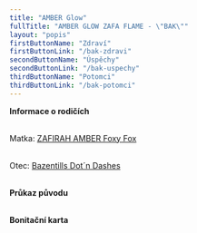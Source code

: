 ```yaml
---
title: "AMBER Glow"
fullTitle: "AMBER GLOW ZAFA FLAME - \"BAK\""
layout: "popis"
firstButtonName: "Zdraví"
firstButtonLink: "/bak-zdravi"
secondButtonName: "Úspěchy"
secondButtonLink: "/bak-uspechy"
thirdButtonName: "Potomci"
thirdButtonLink: "/bak-potomci"
---
```


**Informace o rodičích**

\
Matka: [ZAFIRAH AMBER Foxy Fox](http://www.zafa-flame.cz/zafi.php)

\
Otec: [Bazentills Dot´n Dashes](https://bc-vom-steinsberg-blick.hpage.com/dashes.html)

\
**Průkaz původu**

\
**Bonitační karta**
